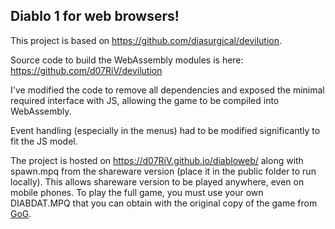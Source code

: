 ## Diablo 1 for web browsers!

This project is based on https://github.com/diasurgical/devilution.

Source code to build the WebAssembly modules is here: https://github.com/d07RiV/devilution

I've modified the code to remove all dependencies and exposed the minimal required interface with JS, allowing the game to be compiled into WebAssembly.

Event handling (especially in the menus) had to be modified significantly to fit the JS model.

The project is hosted on https://d07RiV.github.io/diabloweb/ along with spawn.mpq from the shareware version (place it in the public folder to run locally).
This allows shareware version to be played anywhere, even on mobile phones. To play the full game, you must use your own DIABDAT.MPQ that you can obtain
with the original copy of the game from [GoG](url=https://www.gog.com/game/diablo).
